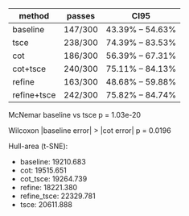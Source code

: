 | method | passes | CI95 |
|--------|--------|------|
| baseline   | 147/300 | 43.39% – 54.63% |
| tsce       | 238/300 | 74.39% – 83.53% |
| cot        | 186/300 | 56.39% – 67.31% |
| cot+tsce   | 240/300 | 75.11% – 84.13% |
| refine     | 163/300 | 48.68% – 59.88% |
| refine+tsce | 242/300 | 75.82% – 84.74% |

McNemar baseline vs tsce p = 1.03e-20

Wilcoxon |baseline error| > |cot error| p = 0.0196

Hull-area (t-SNE):
* baseline: 19210.683
* cot: 19515.651
* cot_tsce: 19264.739
* refine: 18221.380
* refine_tsce: 22329.781
* tsce: 20611.888

